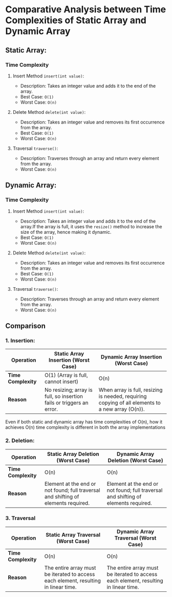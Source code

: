 # Comparative Analysis between Time Complexities of Static Array and Dynamic Array

## Static Array:

### Time Complexity

1. Insert Method ```insert(int value)```:
    - Description: Takes an integer value and adds it to the end of the array.
    - Best Case: ```O(1)```
    - Worst Case: ```O(n)```

2. Delete Method ```delete(int value)```:
    - Description: Takes an integer value and removes its first occurrence from the array.
    - Best Case: ```O(1)```
    - Worst Case: ```O(n)```

3. Traversal ```traverse()```:
    - Description: Traverses through an array and return every element from the array.
    - Worst Case: ```O(n)```


## Dynamic Array:

### Time Complexity

1. Insert Method ```insert(int value)```:
    - Description: Takes an integer value and adds it to the end of the array.If the array is full, it uses the ```resize()``` method to increase the size of the array, hence making it dynamic.
    - Best Case: ```O(1)```
    - Worst Case: ```O(n)```

2. Delete Method ```delete(int value)```:
    - Description: Takes an integer value and removes its first occurrence from the array.
    - Best Case: ```O(1)```
    - Worst Case: ```O(n)```

3. Traversal ```traverse()```:
    - Description: Traverses through an array and return every element from the array.
    - Worst Case: ```O(n)```


## Comparison
### 1. Insertion:

| Operation       | Static Array Insertion (Worst Case) | Dynamic Array Insertion (Worst Case) |
|-----------------|--------------------------------------|---------------------------------------|
| **Time Complexity** | O(1) (Array is full, cannot insert) | O(n) |
| **Reason**      | No resizing; array is full, so insertion fails or triggers an error. | When array is full, resizing is needed, requiring copying of all elements to a new array (O(n)). |

Even if both static and dynamic array has time complexities of O(n), how it achieves O(n) time complexity is different in both the array implementations


### 2. Deletion:

| Operation       | Static Array Deletion (Worst Case) | Dynamic Array Deletion (Worst Case) |
|-----------------|-------------------------------------|--------------------------------------|
| **Time Complexity** | O(n) | O(n) |
| **Reason**      | Element at the end or not found; full traversal and shifting of elements required. | Element at the end or not found; full traversal and shifting of elements required. |


### 3. Traversal

| Operation       | Static Array Traversal (Worst Case) | Dynamic Array Traversal (Worst Case) |
|-----------------|--------------------------------------|---------------------------------------|
| **Time Complexity** | O(n) | O(n) |
| **Reason**      | The entire array must be iterated to access each element, resulting in linear time. | The entire array must be iterated to access each element, resulting in linear time. |